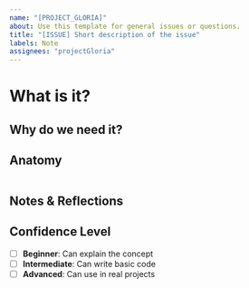 ```yaml
---
name: "[PROJECT_GLORIA]"
about: Use this template for general issues or questions.
title: "[ISSUE] Short description of the issue"
labels: Note
assignees: "projectGloria"
---
```


# What is it?

## Why do we need it?

## Anatomy

```jsx

```

## Notes & Reflections


## Confidence Level

- [ ] **Beginner**: Can explain the concept
- [ ] **Intermediate**: Can write basic code
- [ ] **Advanced**: Can use in real projects

